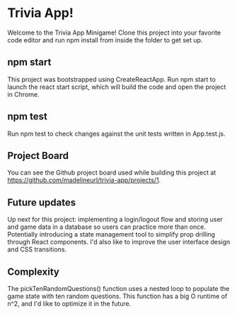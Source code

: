 # Trivia App!

Welcome to the Trivia App Minigame! Clone this project into your favorite code editor and run npm install from inside the folder to get set up.

## npm start

This project was bootstrapped using CreateReactApp. Run npm start to launch the react start script, which will build the code and open the project in Chrome.

## npm test

Run npm test to check changes against the unit tests written in App.test.js.

## Project Board

You can see the Github project board used while building this project at https://github.com/madelineurl/trivia-app/projects/1.

## Future updates

Up next for this project: implementing a login/logout flow and storing user and game data in a database so users can practice more than once. Potentially introducing a state management tool to simplify prop drilling through React components. I'd also like to improve the user interface design and CSS transitions.

## Complexity

The pickTenRandomQuestions() function uses a nested loop to populate the game state with ten random questions. This function has a big O runtime of n^2, and I'd like to optimize it in the future.
